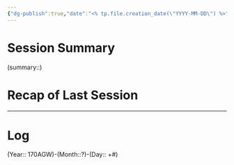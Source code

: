```yaml
---
{"dg-publish":true,"date":"<% tp.file.creation_date(\"YYYY-MM-DD\") %>","campaign":"Valor of Rain","world":"Tor","game_date":null,"type":"session","location":"[[Valonier]]","characters":["Anna","Chronicler","Paris","Esme"],"tags":["session","VoR"],"icon":"FasFileLines","permalink":"/templates/session-template-vo-r/","dgPassFrontmatter":true,"created":"2025-08-13T21:27:23.357+09:30","updated":"2025-08-13T21:28:31.879+09:30"}
---
```



# Session Summary
(summary::)
# Recap of Last Session

---
# Log
(Year:: 170AGW)-(Month::?)-(Day:: +#)